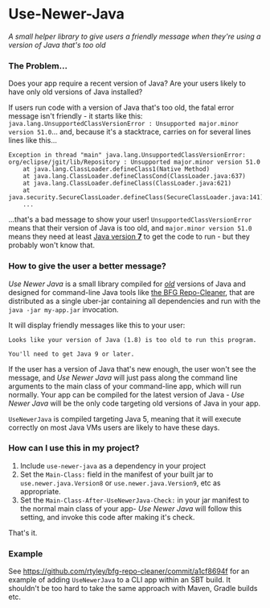 # Use-Newer-Java

_A small helper library to give users a friendly message when they're using a version of Java that's too old_

### The Problem...

Does your app require a recent version of Java? Are your users likely to
have only old versions of Java installed?

If users run code with a version of Java that's too old, the fatal error message
isn't friendly - it starts like this:
`java.lang.UnsupportedClassVersionError : Unsupported major.minor version 51.0`...
and, because it's a stacktrace, carries on for several lines lines like this...

```
Exception in thread "main" java.lang.UnsupportedClassVersionError: org/eclipse/jgit/lib/Repository : Unsupported major.minor version 51.0
    at java.lang.ClassLoader.defineClass1(Native Method)
    at java.lang.ClassLoader.defineClassCond(ClassLoader.java:637)
    at java.lang.ClassLoader.defineClass(ClassLoader.java:621)
    at java.security.SecureClassLoader.defineClass(SecureClassLoader.java:141)
    ...
```

...that's a bad message to show your user! `UnsupportedClassVersionError` means
that their version of Java is too old, and `major.minor version 51.0` means they
need at least [Java version **7**](https://stackoverflow.com/a/11432195/438886)
to get the code to run - but they probably won't know that.

### How to give the user a better message?

_Use Newer Java_ is a small library compiled for
[_old_](https://github.com/rtyley/use-newer-java/blob/ec1f3562c/pom.xml#L54)
versions of Java and designed for command-line Java tools like
[the BFG Repo-Cleaner](https://rtyley.github.io/bfg-repo-cleaner/),
that are distributed as a single uber-jar containing all dependencies
and run with the `java -jar my-app.jar` invocation.

It will display friendly messages like this to your user:

```
Looks like your version of Java (1.8) is too old to run this program.

You'll need to get Java 9 or later.
```

If the user has a version of Java that's new enough, the user won't see the
message, and _Use Newer Java_ will just pass along the command line arguments
to the main class of your command-line app, which will run normally. Your
app can be compiled for the latest version of Java - _Use Newer Java_ will
be the only code targeting old versions of Java in your app.

`UseNewerJava` is compiled targeting Java 5, meaning that it will execute
correctly on most Java VMs users are likely to have these days.

### How can I use this in my project?

1. Include `use-newer-java` as a dependency in your project
2. Set the `Main-Class:` field in the manifest of your built jar to
   `use.newer.java.Version8` or `use.newer.java.Version9`, etc as appropriate.
3. Set the `Main-Class-After-UseNewerJava-Check:` in your jar manifest to
   the normal main class of your app- _Use Newer Java_ will follow this setting,
   and invoke this code after making it's check.

That's it.

### Example

See https://github.com/rtyley/bfg-repo-cleaner/commit/a1cf8694f for an
example of adding `UseNewerJava` to a CLI app within an SBT build. It
shouldn't be too hard to take the same approach with Maven, Gradle builds
etc.



